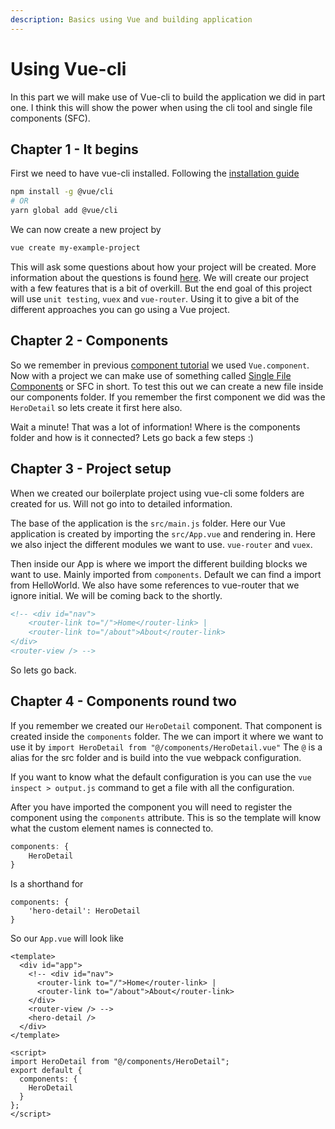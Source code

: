 ```yaml
---
description: Basics using Vue and building application
---
```


# Using Vue-cli

In this part we will make use of Vue-cli to build the application we did in part one. I think this will show the power when using the cli tool and single file components (SFC).

## Chapter 1 - It begins

First we need to have vue-cli installed. Following the [installation guide](https://cli.vuejs.org/guide/installation.html)

```bash
npm install -g @vue/cli
# OR
yarn global add @vue/cli
```

We can now create a new project by

```bash
vue create my-example-project
```

This will ask some questions about how your project will be created. More information about the questions is found [here](https://cli.vuejs.org/guide/creating-a-project.html#vue-create). We will create our project with a few features that is a bit of overkill. But the end goal of this project will use `unit testing`, `vuex` and `vue-router`.
Using it to give a bit of the different approaches you can go using a Vue project.

## Chapter 2 - Components

So we remember in previous [component tutorial](http://localhost:8080/tutorial/#chapter-two-components) we used `Vue.component`. Now with a project we can make use of something called [Single File Components](https://vuejs.org/v2/guide/single-file-components.html) or SFC in short. To test this out we can create a new file inside our components folder. If you remember the first component we did was the `HeroDetail` so lets create it first here also.

Wait a minute! That was a lot of information! Where is the components folder and how is it connected? Lets go back a few steps :)

## Chapter 3 - Project setup

When we created our boilerplate project using vue-cli some folders are created for us. Will not go into to detailed information.

The base of the application is the `src/main.js` folder. Here our Vue application is created by importing the `src/App.vue` and rendering in. Here we also inject the different modules we want to use. `vue-router` and `vuex`.

Then inside our App is where we import the different building blocks we want to use. Mainly imported from `components`. Default we can find a import from HelloWorld. We also have some references to vue-router that we ignore initial. We will be coming back to the shortly.

```html
<!-- <div id="nav">
    <router-link to="/">Home</router-link> |
    <router-link to="/about">About</router-link>
</div>
<router-view /> -->
```

So lets go back.

## Chapter 4 - Components round two

If you remember we created our `HeroDetail` component. That component is created inside the `components` folder. The we can import it where we want to use it by `import HeroDetail from "@/components/HeroDetail.vue"`
The `@` is a alias for the src folder and is build into the vue webpack configuration.

If you want to know what the default configuration is you can use the `vue inspect > output.js` command to get a file with all the configuration.

After you have imported the component you will need to register the component using the `components` attribute. This is so the template will know what the custom element names is connected to.

```js
components: {
    HeroDetail
}
```

Is a shorthand for 

```
components: {
    'hero-detail': HeroDetail
}
```

So our `App.vue` will look like

```vue
<template>
  <div id="app">
    <!-- <div id="nav">
      <router-link to="/">Home</router-link> |
      <router-link to="/about">About</router-link>
    </div>
    <router-view /> -->
    <hero-detail />
  </div>
</template>

<script>
import HeroDetail from "@/components/HeroDetail";
export default {
  components: {
    HeroDetail
  }
};
</script>
```
